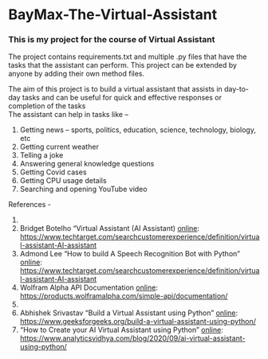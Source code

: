 # BayMax-The-Virtual-Assistant

### This is my project for the course of Virtual Assistant

The project contains requirements.txt and multiple .py files that have the tasks that the assistant can perform. This project can be extended by anyone by adding their own method files.

The aim of this project is to build a virtual assistant that assists in day-to-day tasks and can be useful for quick and effective responses or completion of the tasks<br>
The assistant can help in tasks like –<br>
1. Getting news – sports, politics, education, science, technology, biology, etc
2. Getting current weather
3. Telling a joke
4. Answering general knowledge questions
5. Getting Covid cases
6. Getting CPU usage details
7. Searching and opening YouTube video

References - 

1. [online]: https://pypi.org/project/SpeechRecognition/
2. Bridget Botelho “Virtual Assistant (AI Assistant) [online]: https://www.techtarget.com/searchcustomerexperience/definition/virtual-assistant-AI-assistant
3. Admond Lee “How to build A Speech Recognition Bot with Python” [online]: https://www.techtarget.com/searchcustomerexperience/definition/virtual-assistant-AI-assistant
4. Wolfram Alpha API Documentation [online]: https://products.wolframalpha.com/simple-api/documentation/
5. [online]: https://github.com/vinay1001/Virtual-Assistant-AI-Project.git
6. Abhishek Srivastav “Build a Virtual Assistant using Python” [online]: https://www.geeksforgeeks.org/build-a-virtual-assistant-using-python/
7. “How to Create your AI Virtual Assistant using Python” [online]: https://www.analyticsvidhya.com/blog/2020/09/ai-virtual-assistant-using-python/



